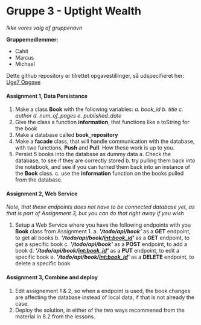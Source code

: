 # Gruppe 3 - Uptight Wealth
*Ikke vores valg af gruppenavn*

**Gruppemedlemmer:**
- Cahit
- Marcus
- Michael

Dette github repository er tilrettet opgavestillinger, så udspecifieret her: [Uge7 Opgave](https://docs.google.com/document/d/1ojSiBWwLo4-Rc7763vx6aVEYdNluATOMja9qqk4dodU/edit#) 


#### Assignment 1, Data Persistance
1. Make a class **Book** with the following variables:
*a. book_id*
*b. title*
*c. author*
*d. num_of_pages*
*e. published_date*
2. Give the class a function **information**, that functions like a toString for the book
3. Make a database called **book_repository**
4. Make a **facade** class, that will handle communication with the database, with two functions, **Push** and **Pull**. How these work is up to you.
4. Persist 5 books into the database as dummy data
a. Check the database, to see if they are correctly stored
b. try pulling them back into the notebook, and see if you can turned them back into an instance of the **Book** class.
c. use the **information** function on the books pulled from the database.

#### Assignment 2, Web Service
*Note, that these endpoints does not have to be connected database yet, as that is part of Assignment 3, but you can do that right away if you wish*
1. Setup a Web Service where you have the following endpoints with you **Book** class from Assignment 1.
a. ***'/todo/api/book'*** as a **GET** endpoint, to get all books
b. ***'/todo/api/book/<int:book_id>'*** as a **GET** endpoint, to get a specific book
c. ***'/todo/api/book'*** as a **POST** endpoint, to add a book
d. ***'/todo/api/book/<int:book_id>'*** as a **PUT** endpoint, to edit a specific book
e. ***'/todo/api/book/<int:book_id>'*** as a **DELETE** endpoint, to delete a specific book


#### Assignment 3, Combine and deploy
1. Edit assignement 1 & 2, so when a endpoint is used, the book changes are affecting the database instead of local data, if that is not already the case.
2. Deploy the solution, in either of the two ways recommened from the material in 8.2 from the lessons.


